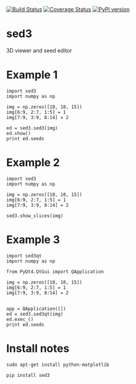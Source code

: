 [![Build Status](https://travis-ci.org/mjirik/sed3.svg?branch=master)](https://travis-ci.org/mjirik/sed3)
[![Coverage Status](https://coveralls.io/repos/mjirik/sed3/badge.svg)](https://coveralls.io/r/mjirik/sed3)
[![PyPI version](https://badge.fury.io/py/sed3.svg)](http://badge.fury.io/py/sed3)

sed3
====

3D viewer and seed editor

Example 1
=======

    import sed3
    import numpy as np

    img = np.zeros([10, 10, 15])
    img[6:9, 2:7, 1:5] = 1
    img[7:9, 3:9, 8:14] = 2

    ed = sed3.sed3(img)
    ed.show()
    print ed.seeds


Example 2
=======

    import sed3
    import numpy as np

    img = np.zeros([10, 10, 15])
    img[6:9, 2:7, 1:5] = 1
    img[7:9, 3:9, 8:14] = 2

    sed3.show_slices(img)

Example 3
=======

    import sed3qt
    import numpy as np

    from PyQt4.QtGui import QApplication

    img = np.zeros([10, 10, 15])
    img[6:9, 2:7, 1:5] = 1
    img[7:9, 3:9, 8:14] = 2


    app = QApplication([])
    ed = sed3.sed3qt(img)
    ed.exec_()
    print ed.seeds

Install notes 
=============

    sudo apt-get install python-matplotlib
    
    pip install sed3

